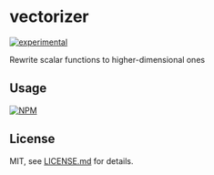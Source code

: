 # vectorizer

[![experimental](http://badges.github.io/stability-badges/dist/experimental.svg)](http://github.com/badges/stability-badges)

Rewrite scalar functions to higher-dimensional ones

## Usage

[![NPM](https://nodei.co/npm/vectorizer.png)](https://www.npmjs.com/package/vectorizer)

## License

MIT, see [LICENSE.md](http://github.com/aeickhoff/vectorizer/blob/master/LICENSE.md) for details.
